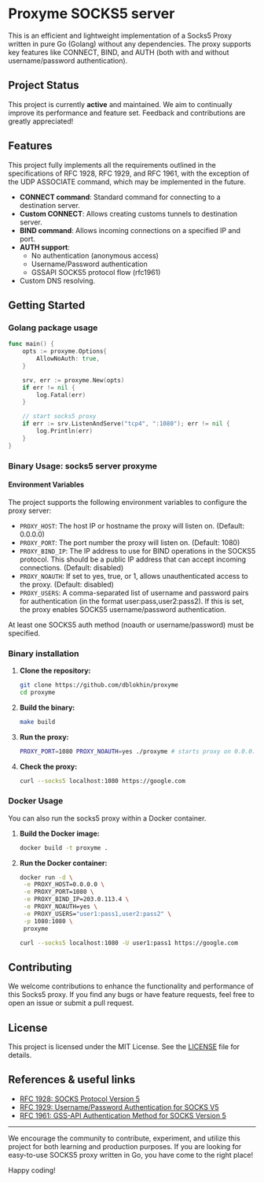 # Proxyme SOCKS5 server
This is an efficient and lightweight implementation of a Socks5 Proxy written in pure Go (Golang) without any
dependencies. The proxy supports key features like CONNECT, BIND, and AUTH (both with and without username/password 
authentication).

## Project Status
This project is currently **active** and maintained. We aim to continually improve its performance and feature set. 
Feedback and contributions are greatly appreciated!

## Features
This project fully implements all the requirements outlined in the specifications of RFC 1928, RFC 1929, and RFC 1961,
with the exception of the UDP ASSOCIATE command, which may be implemented in the future.

- **CONNECT command**: Standard command for connecting to a destination server.
- **Custom CONNECT**: Allows creating customs tunnels to destination server.
- **BIND command**: Allows incoming connections on a specified IP and port.
- **AUTH support**:
    - No authentication (anonymous access)
    - Username/Password authentication 
    - GSSAPI SOCKS5 protocol flow (rfc1961)
- Custom DNS resolving.

## Getting Started
### Golang package usage
```go
func main() {
    opts := proxyme.Options{
        AllowNoAuth: true,
    }

    srv, err := proxyme.New(opts)
    if err != nil {
        log.Fatal(err)
    }

    // start socks5 proxy
    if err := srv.ListenAndServe("tcp4", ":1080"); err != nil {
        log.Println(err)
    }
}
```

### Binary Usage: socks5 server proxyme
#### Environment Variables
The project supports the following environment variables to configure the proxy server:

- `PROXY_HOST`: The host IP or hostname the proxy will listen on. (Default: 0.0.0.0)
- `PROXY_PORT`: The port number the proxy will listen on. (Default: 1080)
- `PROXY_BIND_IP`: The IP address to use for BIND operations in the SOCKS5 protocol. This should be a public IP address that can accept incoming connections. (Default: disabled)
- `PROXY_NOAUTH`: If set to yes, true, or 1, allows unauthenticated access to the proxy. (Default: disabled)
- `PROXY_USERS`: A comma-separated list of username and password pairs for authentication (in the format user:pass,user2:pass2). If this is set, the proxy enables SOCKS5 username/password authentication.

At least one SOCKS5 auth method (noauth or username/password) must be specified.

### Binary installation

1. **Clone the repository:**
   ```bash
   git clone https://github.com/dblokhin/proxyme
   cd proxyme
   ```

2. **Build the binary:**
   ```bash
   make build
   ```

3. **Run the proxy:**
   ```bash
   PROXY_PORT=1080 PROXY_NOAUTH=yes ./proxyme # starts proxy on 0.0.0.0
   ```

4. **Check the proxy:**
   ```bash
   curl --socks5 localhost:1080 https://google.com
   ```
   
### Docker Usage
You can also run the socks5 proxy within a Docker container.

1. **Build the Docker image:**
   ```bash
   docker build -t proxyme .
   ```

2. **Run the Docker container:**
   ```bash
   docker run -d \
    -e PROXY_HOST=0.0.0.0 \
    -e PROXY_PORT=1080 \
    -e PROXY_BIND_IP=203.0.113.4 \
    -e PROXY_NOAUTH=yes \
    -e PROXY_USERS="user1:pass1,user2:pass2" \
    -p 1080:1080 \
    proxyme
   ```

   ```bash
   curl --socks5 localhost:1080 -U user1:pass1 https://google.com
   ```

## Contributing
We welcome contributions to enhance the functionality and performance of this Socks5 proxy. If you find any bugs or have feature requests, feel free to open an issue or submit a pull request.

## License
This project is licensed under the MIT License. See the [LICENSE](LICENSE) file for details.


## References & useful links
* [RFC 1928: SOCKS Protocol Version 5](http://www.ietf.org/rfc/rfc1928.txt)
* [RFC 1929: Username/Password Authentication for SOCKS V5](http://www.ietf.org/rfc/rfc1929.txt)
* [RFC 1961: GSS-API Authentication Method for SOCKS Version 5](http://www.ietf.org/rfc/rfc1961.txt)

---

We encourage the community to contribute, experiment, and utilize this project for both learning and production purposes. If you are looking for easy-to-use SOCKS5 proxy written in Go, you have come to the right place!

Happy coding!
